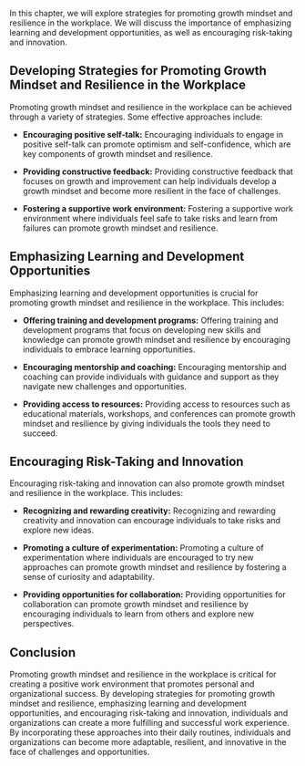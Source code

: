 
In this chapter, we will explore strategies for promoting growth mindset and resilience in the workplace. We will discuss the importance of emphasizing learning and development opportunities, as well as encouraging risk-taking and innovation.

Developing Strategies for Promoting Growth Mindset and Resilience in the Workplace
----------------------------------------------------------------------------------

Promoting growth mindset and resilience in the workplace can be achieved through a variety of strategies. Some effective approaches include:

* **Encouraging positive self-talk:** Encouraging individuals to engage in positive self-talk can promote optimism and self-confidence, which are key components of growth mindset and resilience.

* **Providing constructive feedback:** Providing constructive feedback that focuses on growth and improvement can help individuals develop a growth mindset and become more resilient in the face of challenges.

* **Fostering a supportive work environment:** Fostering a supportive work environment where individuals feel safe to take risks and learn from failures can promote growth mindset and resilience.

Emphasizing Learning and Development Opportunities
--------------------------------------------------

Emphasizing learning and development opportunities is crucial for promoting growth mindset and resilience in the workplace. This includes:

* **Offering training and development programs:** Offering training and development programs that focus on developing new skills and knowledge can promote growth mindset and resilience by encouraging individuals to embrace learning opportunities.

* **Encouraging mentorship and coaching:** Encouraging mentorship and coaching can provide individuals with guidance and support as they navigate new challenges and opportunities.

* **Providing access to resources:** Providing access to resources such as educational materials, workshops, and conferences can promote growth mindset and resilience by giving individuals the tools they need to succeed.

Encouraging Risk-Taking and Innovation
--------------------------------------

Encouraging risk-taking and innovation can also promote growth mindset and resilience in the workplace. This includes:

* **Recognizing and rewarding creativity:** Recognizing and rewarding creativity and innovation can encourage individuals to take risks and explore new ideas.

* **Promoting a culture of experimentation:** Promoting a culture of experimentation where individuals are encouraged to try new approaches can promote growth mindset and resilience by fostering a sense of curiosity and adaptability.

* **Providing opportunities for collaboration:** Providing opportunities for collaboration can promote growth mindset and resilience by encouraging individuals to learn from others and explore new perspectives.

Conclusion
----------

Promoting growth mindset and resilience in the workplace is critical for creating a positive work environment that promotes personal and organizational success. By developing strategies for promoting growth mindset and resilience, emphasizing learning and development opportunities, and encouraging risk-taking and innovation, individuals and organizations can create a more fulfilling and successful work experience. By incorporating these approaches into their daily routines, individuals and organizations can become more adaptable, resilient, and innovative in the face of challenges and opportunities.
